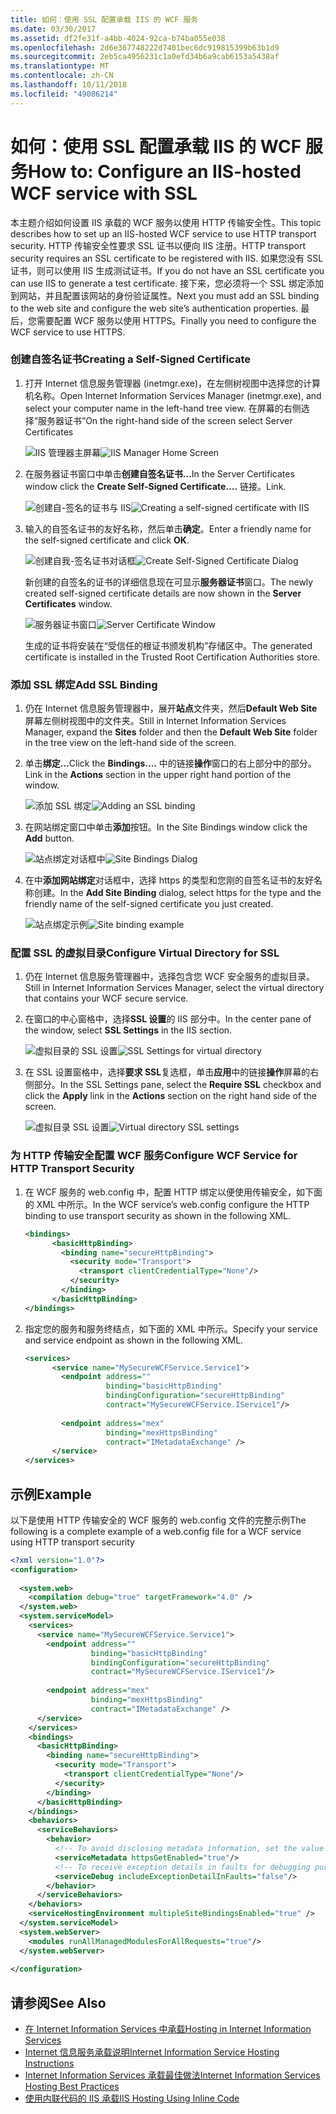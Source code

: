 ```yaml
---
title: 如何：使用 SSL 配置承载 IIS 的 WCF 服务
ms.date: 03/30/2017
ms.assetid: df2fe31f-a4bb-4024-92ca-b74ba055e038
ms.openlocfilehash: 2d6e367748222d7401bec6dc919815399b63b1d9
ms.sourcegitcommit: 2eb5ca4956231c1a0efd34b6a9cab6153a5438af
ms.translationtype: MT
ms.contentlocale: zh-CN
ms.lasthandoff: 10/11/2018
ms.locfileid: "49086214"
---
```

# <a name="how-to-configure-an-iis-hosted-wcf-service-with-ssl"></a><span data-ttu-id="e3921-102">如何：使用 SSL 配置承载 IIS 的 WCF 服务</span><span class="sxs-lookup"><span data-stu-id="e3921-102">How to: Configure an IIS-hosted WCF service with SSL</span></span>
<span data-ttu-id="e3921-103">本主题介绍如何设置 IIS 承载的 WCF 服务以使用 HTTP 传输安全性。</span><span class="sxs-lookup"><span data-stu-id="e3921-103">This topic describes how to set up an IIS-hosted WCF service to use HTTP transport security.</span></span> <span data-ttu-id="e3921-104">HTTP 传输安全性要求 SSL 证书以便向 IIS 注册。</span><span class="sxs-lookup"><span data-stu-id="e3921-104">HTTP transport security requires an SSL certificate to be registered with IIS.</span></span> <span data-ttu-id="e3921-105">如果您没有 SSL 证书，则可以使用 IIS 生成测试证书。</span><span class="sxs-lookup"><span data-stu-id="e3921-105">If you do not have an SSL certificate you can use IIS to generate a test certificate.</span></span> <span data-ttu-id="e3921-106">接下来，您必须将一个 SSL 绑定添加到网站，并且配置该网站的身份验证属性。</span><span class="sxs-lookup"><span data-stu-id="e3921-106">Next you must add an SSL binding to the web site and configure the web site’s authentication properties.</span></span> <span data-ttu-id="e3921-107">最后，您需要配置 WCF 服务以使用 HTTPS。</span><span class="sxs-lookup"><span data-stu-id="e3921-107">Finally you need to configure the WCF service to use HTTPS.</span></span>  
  
### <a name="creating-a-self-signed-certificate"></a><span data-ttu-id="e3921-108">创建自签名证书</span><span class="sxs-lookup"><span data-stu-id="e3921-108">Creating a Self-Signed Certificate</span></span>  
  
1.  <span data-ttu-id="e3921-109">打开 Internet 信息服务管理器 (inetmgr.exe)，在左侧树视图中选择您的计算机名称。</span><span class="sxs-lookup"><span data-stu-id="e3921-109">Open Internet Information Services Manager (inetmgr.exe), and select your computer name in the left-hand tree view.</span></span> <span data-ttu-id="e3921-110">在屏幕的右侧选择“服务器证书”</span><span class="sxs-lookup"><span data-stu-id="e3921-110">On the right-hand side of the screen select Server Certificates</span></span>  
  
     <span data-ttu-id="e3921-111">![IIS 管理器主屏幕](../../../../docs/framework/wcf/feature-details/media/mg-inetmgrhome.jpg "mg_INetMgrHome")</span><span class="sxs-lookup"><span data-stu-id="e3921-111">![IIS Manager Home Screen](../../../../docs/framework/wcf/feature-details/media/mg-inetmgrhome.jpg "mg_INetMgrHome")</span></span>  
  
2.  <span data-ttu-id="e3921-112">在服务器证书窗口中单击**创建自签名证书...**</span><span class="sxs-lookup"><span data-stu-id="e3921-112">In the Server Certificates window click the **Create Self-Signed Certificate….**</span></span> <span data-ttu-id="e3921-113">链接。</span><span class="sxs-lookup"><span data-stu-id="e3921-113">Link.</span></span>  
  
     <span data-ttu-id="e3921-114">![创建自&#45;签名的证书与 IIS](../../../../docs/framework/wcf/feature-details/media/mg-createselfsignedcert.jpg "mg_CreateSelfSignedCert")</span><span class="sxs-lookup"><span data-stu-id="e3921-114">![Creating a self&#45;signed certificate with IIS](../../../../docs/framework/wcf/feature-details/media/mg-createselfsignedcert.jpg "mg_CreateSelfSignedCert")</span></span>  
  
3.  <span data-ttu-id="e3921-115">输入的自签名证书的友好名称，然后单击**确定**。</span><span class="sxs-lookup"><span data-stu-id="e3921-115">Enter a friendly name for the self-signed certificate and click **OK**.</span></span>  
  
     <span data-ttu-id="e3921-116">![创建自我&#45;签名证书对话框](../../../../docs/framework/wcf/feature-details/media/mg-mycert.jpg "mg_MyCert")</span><span class="sxs-lookup"><span data-stu-id="e3921-116">![Create Self&#45;Signed Certificate Dialog](../../../../docs/framework/wcf/feature-details/media/mg-mycert.jpg "mg_MyCert")</span></span>  
  
     <span data-ttu-id="e3921-117">新创建的自签名的证书的详细信息现在可显示**服务器证书**窗口。</span><span class="sxs-lookup"><span data-stu-id="e3921-117">The newly created self-signed certificate details are now shown in the **Server Certificates** window.</span></span>  
  
     <span data-ttu-id="e3921-118">![服务器证书窗口](../../../../docs/framework/wcf/feature-details/media/mg-servercertificatewindow.jpg "mg_ServerCertificateWindow")</span><span class="sxs-lookup"><span data-stu-id="e3921-118">![Server Certificate Window](../../../../docs/framework/wcf/feature-details/media/mg-servercertificatewindow.jpg "mg_ServerCertificateWindow")</span></span>  
  
     <span data-ttu-id="e3921-119">生成的证书将安装在“受信任的根证书颁发机构”存储区中。</span><span class="sxs-lookup"><span data-stu-id="e3921-119">The generated certificate is installed in the Trusted Root Certification Authorities store.</span></span>  
  
### <a name="add-ssl-binding"></a><span data-ttu-id="e3921-120">添加 SSL 绑定</span><span class="sxs-lookup"><span data-stu-id="e3921-120">Add SSL Binding</span></span>  
  
1.  <span data-ttu-id="e3921-121">仍在 Internet 信息服务管理器中，展开**站点**文件夹，然后**Default Web Site**屏幕左侧树视图中的文件夹。</span><span class="sxs-lookup"><span data-stu-id="e3921-121">Still in Internet Information Services Manager, expand the **Sites** folder and then the **Default Web Site** folder in the tree view on the left-hand side of the screen.</span></span>  
  
2.  <span data-ttu-id="e3921-122">单击**绑定...**</span><span class="sxs-lookup"><span data-stu-id="e3921-122">Click the **Bindings….**</span></span> <span data-ttu-id="e3921-123">中的链接**操作**窗口的右上部分中的部分。</span><span class="sxs-lookup"><span data-stu-id="e3921-123">Link in the **Actions** section in the upper right hand portion of the window.</span></span>  
  
     <span data-ttu-id="e3921-124">![添加 SSL 绑定](../../../../docs/framework/wcf/feature-details/media/mg-addsslbinding.jpg "mg_AddSSLBinding")</span><span class="sxs-lookup"><span data-stu-id="e3921-124">![Adding an SSL binding](../../../../docs/framework/wcf/feature-details/media/mg-addsslbinding.jpg "mg_AddSSLBinding")</span></span>  
  
3.  <span data-ttu-id="e3921-125">在网站绑定窗口中单击**添加**按钮。</span><span class="sxs-lookup"><span data-stu-id="e3921-125">In the Site Bindings window click the **Add** button.</span></span>  
  
     <span data-ttu-id="e3921-126">![站点绑定对话框中](../../../../docs/framework/wcf/feature-details/media/mg-sitebindingsdialog.jpg "mg_SiteBindingsDialog")</span><span class="sxs-lookup"><span data-stu-id="e3921-126">![Site Bindings Dialog](../../../../docs/framework/wcf/feature-details/media/mg-sitebindingsdialog.jpg "mg_SiteBindingsDialog")</span></span>  
  
4.  <span data-ttu-id="e3921-127">在中**添加网站绑定**对话框中，选择 https 的类型和您刚的自签名证书的友好名称创建。</span><span class="sxs-lookup"><span data-stu-id="e3921-127">In the **Add Site Binding** dialog, select https for the type and the friendly name of the self-signed certificate you just created.</span></span>  
  
     <span data-ttu-id="e3921-128">![站点绑定示例](../../../../docs/framework/wcf/feature-details/media/mg-mycertbinding.jpg "mg_MyCertBinding")</span><span class="sxs-lookup"><span data-stu-id="e3921-128">![Site binding example](../../../../docs/framework/wcf/feature-details/media/mg-mycertbinding.jpg "mg_MyCertBinding")</span></span>  
  
### <a name="configure-virtual-directory-for-ssl"></a><span data-ttu-id="e3921-129">配置 SSL 的虚拟目录</span><span class="sxs-lookup"><span data-stu-id="e3921-129">Configure Virtual Directory for SSL</span></span>  
  
1.  <span data-ttu-id="e3921-130">仍在 Internet 信息服务管理器中，选择包含您 WCF 安全服务的虚拟目录。</span><span class="sxs-lookup"><span data-stu-id="e3921-130">Still in Internet Information Services Manager, select the virtual directory that contains your WCF secure service.</span></span>  
  
2.  <span data-ttu-id="e3921-131">在窗口的中心窗格中，选择**SSL 设置**的 IIS 部分中。</span><span class="sxs-lookup"><span data-stu-id="e3921-131">In the center pane of the window, select **SSL Settings** in the IIS section.</span></span>  
  
     <span data-ttu-id="e3921-132">![虚拟目录的 SSL 设置](../../../../docs/framework/wcf/feature-details/media/mg-sslsettingsforvdir.jpg "mg_SSLSettingsForVDir")</span><span class="sxs-lookup"><span data-stu-id="e3921-132">![SSL Settings for virtual directory](../../../../docs/framework/wcf/feature-details/media/mg-sslsettingsforvdir.jpg "mg_SSLSettingsForVDir")</span></span>  
  
3.  <span data-ttu-id="e3921-133">在 SSL 设置窗格中，选择**要求 SSL**复选框，单击**应用**中的链接**操作**屏幕的右侧部分。</span><span class="sxs-lookup"><span data-stu-id="e3921-133">In the SSL Settings pane, select the **Require SSL** checkbox and click the **Apply** link in the **Actions** section on the right hand side of the screen.</span></span>  
  
     <span data-ttu-id="e3921-134">![虚拟目录 SSL 设置](../../../../docs/framework/wcf/feature-details/media/mg-vdirsslsettings.JPG "mg_VDirSSLSettings")</span><span class="sxs-lookup"><span data-stu-id="e3921-134">![Virtual directory SSL settings](../../../../docs/framework/wcf/feature-details/media/mg-vdirsslsettings.JPG "mg_VDirSSLSettings")</span></span>  
  
### <a name="configure-wcf-service-for-http-transport-security"></a><span data-ttu-id="e3921-135">为 HTTP 传输安全配置 WCF 服务</span><span class="sxs-lookup"><span data-stu-id="e3921-135">Configure WCF Service for HTTP Transport Security</span></span>  
  
1.  <span data-ttu-id="e3921-136">在 WCF 服务的 web.config 中，配置 HTTP 绑定以便使用传输安全，如下面的 XML 中所示。</span><span class="sxs-lookup"><span data-stu-id="e3921-136">In the WCF service’s web.config configure the HTTP binding to use transport security as shown in the following XML.</span></span>  
  
    ```xml  
    <bindings>  
          <basicHttpBinding>  
            <binding name="secureHttpBinding">  
              <security mode="Transport">  
                <transport clientCredentialType="None"/>  
              </security>  
            </binding>  
          </basicHttpBinding>  
    </bindings>  
    ```  
  
2.  <span data-ttu-id="e3921-137">指定您的服务和服务终结点，如下面的 XML 中所示。</span><span class="sxs-lookup"><span data-stu-id="e3921-137">Specify your service and service endpoint as shown in the following XML.</span></span>  
  
    ```xml  
    <services>  
          <service name="MySecureWCFService.Service1">  
            <endpoint address=""  
                      binding="basicHttpBinding"  
                      bindingConfiguration="secureHttpBinding"  
                      contract="MySecureWCFService.IService1"/>  
  
            <endpoint address="mex"  
                      binding="mexHttpsBinding"  
                      contract="IMetadataExchange" />  
          </service>  
    </services>  
    ```  
  
## <a name="example"></a><span data-ttu-id="e3921-138">示例</span><span class="sxs-lookup"><span data-stu-id="e3921-138">Example</span></span>  
 <span data-ttu-id="e3921-139">以下是使用 HTTP 传输安全的 WCF 服务的 web.config 文件的完整示例</span><span class="sxs-lookup"><span data-stu-id="e3921-139">The following is a complete example of a web.config file for a WCF service using HTTP transport security</span></span>  
  
```xml  
<?xml version="1.0"?>  
<configuration>  
  
  <system.web>  
    <compilation debug="true" targetFramework="4.0" />  
  </system.web>  
  <system.serviceModel>  
    <services>  
      <service name="MySecureWCFService.Service1">  
        <endpoint address=""  
                  binding="basicHttpBinding"  
                  bindingConfiguration="secureHttpBinding"  
                  contract="MySecureWCFService.IService1"/>  
  
        <endpoint address="mex"  
                  binding="mexHttpsBinding"  
                  contract="IMetadataExchange" />  
      </service>  
    </services>  
    <bindings>  
      <basicHttpBinding>  
        <binding name="secureHttpBinding">  
          <security mode="Transport">  
            <transport clientCredentialType="None"/>  
          </security>  
        </binding>  
      </basicHttpBinding>  
    </bindings>  
    <behaviors>  
      <serviceBehaviors>  
        <behavior>  
          <!-- To avoid disclosing metadata information, set the value below to false and remove the metadata endpoint above before deployment -->  
          <serviceMetadata httpsGetEnabled="true"/>  
          <!-- To receive exception details in faults for debugging purposes, set the value below to true.  Set to false before deployment to avoid disclosing exception information -->  
          <serviceDebug includeExceptionDetailInFaults="false"/>  
        </behavior>  
      </serviceBehaviors>  
    </behaviors>  
    <serviceHostingEnvironment multipleSiteBindingsEnabled="true" />  
  </system.serviceModel>  
  <system.webServer>  
    <modules runAllManagedModulesForAllRequests="true"/>  
  </system.webServer>  
  
</configuration>  
```  
  
## <a name="see-also"></a><span data-ttu-id="e3921-140">请参阅</span><span class="sxs-lookup"><span data-stu-id="e3921-140">See Also</span></span>  
* [<span data-ttu-id="e3921-141">在 Internet Information Services 中承载</span><span class="sxs-lookup"><span data-stu-id="e3921-141">Hosting in Internet Information Services</span></span>](../../../../docs/framework/wcf/feature-details/hosting-in-internet-information-services.md)  
* [<span data-ttu-id="e3921-142">Internet 信息服务承载说明</span><span class="sxs-lookup"><span data-stu-id="e3921-142">Internet Information Service Hosting Instructions</span></span>](../../../../docs/framework/wcf/samples/internet-information-service-hosting-instructions.md)  
* [<span data-ttu-id="e3921-143">Internet Information Services 承载最佳做法</span><span class="sxs-lookup"><span data-stu-id="e3921-143">Internet Information Services Hosting Best Practices</span></span>](../../../../docs/framework/wcf/feature-details/internet-information-services-hosting-best-practices.md)  
* [<span data-ttu-id="e3921-144">使用内联代码的 IIS 承载</span><span class="sxs-lookup"><span data-stu-id="e3921-144">IIS Hosting Using Inline Code</span></span>](../../../../docs/framework/wcf/samples/iis-hosting-using-inline-code.md)
